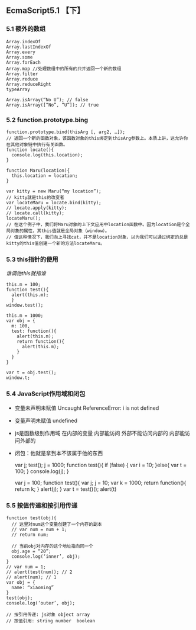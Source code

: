 ## EcmaScript5.1 【下】

### 5.1 额外的数组

    Array.indexOf
    Array.lastIndexOf
    Array.every
    Array.some
    Array.forEach
    Array.map //处理数组中的所有的只并返回一个新的数组
    Array.filter
    Array.reduce
    Array.reduceRight
    typeArray
    
    Array.isArray(“No U”); // false
    Array.isArray([“No”, “U”]); // true

### 5.2 function.prototype.bing

    function.prototype.bind(thisArg [, arg2, …]);
    // 返回一个新的函数对象，该函数对象的this绑定到thisArg参数上。本质上讲，这允许你在其他对象链中执行有关函数。
    function locate(){
      console.log(this.location);
    }
    
    function Maru(location){
      this.location = location;
    }
    
    var kitty = new Maru(“my location”);
    // kitty就是this的改变者
    var locateMaru = locate.bind(kitty);
    // locate.apply(kitty);
    // locate.call(kitty);
    locateMaru();
    // 在这个例子中，我们将Maru对象的上下文应用中location函数中。因为location是个全局对象的属性，其this值就是全局对象（window）。
    // 值这种情况下，我们向上寻找cat，并不是location对象，以为我们可以通过绑定的总是kitty的this值创建一个新的方法locateMaru。


### 5.3 this指针的使用
*谁调他this就指谁*

    this.m = 100;
    function test(){
      alert(this.m);
      }
    window.test();
    
    this.m = 1000;
    var obj = {
      m: 100,
      test: function(){
        alert(this.m);
        return function(){
          alert(this.m);
        }
      }
    }
    
    var t = obj.test();
    window.t;

### 5.4 JavaScript作用域和闭包

* 变量未声明未赋值 Uncaught ReferenceError: i is not defined

* 变量声明未赋值 undefined

* js是函数级别作用域 在内部的变量 内部能访问 外部不能访问内部的 内部能访问外部的

* 闭包：他就是拿到本不该属于他的东西

    var j;
    test();
    j = 1000;
    function test(){
      if (false) {
        var i = 10;
      }else{
        var t = 100;
      }
      console.log(j);
      }
      
    var j = 100;
    function test(){
      var j;
      j = 10;
      var k = 1000;
      return function(){
        return k;
      }
      alert(j);
    }
    var t = test()();
    alert(t)

### 5.5 按值传递和按引用传递

    function test(obj){
      // 这里对num这个变量创建了一个内存的副本
      // var num = num + 1;
      // return num;

      // 当前obj对内存的这个地址指向同一个
      obj.age = “20”;
      console.log(‘inner’, obj);
    }
    // var num = 1;
    // alert(test(num)); // 2
    // alert(num); // 1
    var obj = {
      name: “xiaoming”
    }
    test(obj);
    console.log(‘outer’, obj);

    // 按引用传递: js对象 object array
    // 按值引用: string number  boolean
